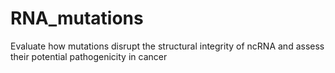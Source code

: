 # RNA_mutations
Evaluate how mutations disrupt the structural integrity of ncRNA and assess their potential pathogenicity in cancer
